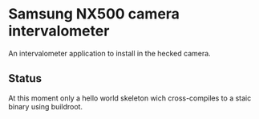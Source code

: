 # Samsung NX500 camera intervalometer

An intervalometer application to install in the hecked camera.

## Status

At this moment only a hello world skeleton wich cross-compiles to a staic binary
using buildroot.
